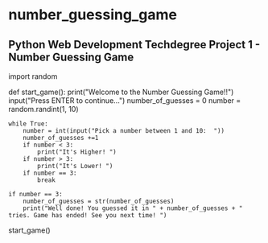 # number_guessing_game

Python Web Development Techdegree
Project 1 - Number Guessing Game
--------------------------------

import random

def start_game():
    print("Welcome to the Number Guessing Game!!")
    input("Press ENTER to continue...")
    number_of_guesses = 0
    number = random.randint(1, 10)   
                
    while True:  
        number = int(input("Pick a number between 1 and 10:  "))
        number_of_guesses +=1 
        if number < 3:
            print("It's Higher! ")
        if number > 3:
            print("It's Lower! ") 
        if number == 3:
            break
            
    if number == 3:
        number_of_guesses = str(number_of_guesses)
        print("Well done! You guessed it in " + number_of_guesses + " tries. Game has ended! See you next time! ")
        
          
start_game()

